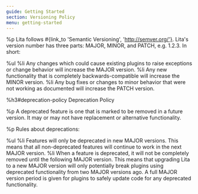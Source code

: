 ```yaml
---
guide: Getting Started
section: Versioning Policy
menu: getting-started
---
```


%p Lita follows #{link_to 'Semantic Versioning', 'http://semver.org/'}. Lita's version number has three parts: MAJOR, MINOR, and PATCH, e.g. 1.2.3. In short:

%ul
  %li Any changes which could cause existing plugins to raise exceptions or change behavior will increase the MAJOR version.
  %li Any new functionality that is completely backwards-compatible will increase the MINOR version.
  %li Any bug fixes or changes to minor behavior that were not working as documented will increase the PATCH version.

%h3#deprecation-policy Deprecation Policy

%p A deprecated feature is one that is marked to be removed in a future version. It may or may not have replacement or alternative functionality.

%p Rules about deprecations:

%ul
  %li Features will only be deprecated in new MAJOR versions. This means that all non-deprecated features will continue to work in the next MAJOR version.
  %li When a feature is deprecated, it will not be completely removed until the following MAJOR version. This means that upgrading Lita to a new MAJOR version will only potentially break plugins using deprecated functionality from two MAJOR versions ago. A full MAJOR version period is given for plugins to safely update code for any deprecated functionality.
